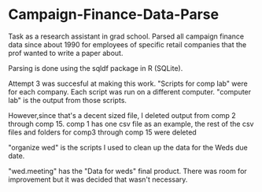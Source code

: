 Campaign-Finance-Data-Parse
===========================
Task as a research assistant in grad school. Parsed all campaign finance data since about 1990 for employees of specific 
retail companies that the prof wanted to write a paper about.

Parsing is done using the sqldf package in R (SQLite). 

Attempt 3 was succesful at making this work. "Scripts for comp lab" were for each company. Each script was run on a 
different computer. "computer lab" is the output from those scripts. 

However,since that's a decent sized file, I deleted output from comp 2 through comp 15. comp 1 has one csv file as an 
example, the rest of the csv files and folders for comp3 through comp 15 were deleted

"organize wed" is the scripts I used to clean up the data for the Weds due date. 

"wed.meeting" has the "Data for weds" final product. There was room for improvement but it was decided that wasn't 
necessary. 
